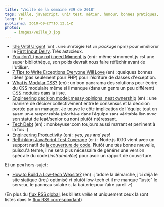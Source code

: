 ```yaml
---
title: "Veille de la semaine #39 de 2018"
tags: veille, javascript, unit test, métier, humour, bonnes pratiques, css, code, php, git, performances, web
lang: fr
published: 2018-09-27T10:12:14Z
photos:
    - images/veille_3.jpg
---
```

* [Idle Until Urgent](https://philipwalton.com/articles/idle-until-urgent/) (en)&nbsp;: une stratégie (et un *package* npm) pour améliorer le [First Input Delay](https://developers.google.com/web/updates/2018/05/first-input-delay). Très astucieux.
* [You don't (may not) need Moment.js](https://github.com/you-dont-need/You-Dont-Need-Momentjs#you-dont-may-not-need-momentjs) (en)&nbsp;: même si moment.js est une super bibliothèque, son poids devrait nous faire réfléchir avant de l'utiliser.
* [7 Tips to Write Exceptions Everyone Will Love](https://www.tomasvotruba.cz/blog/2018/09/17/7-tips-to-write-exceptions-everyone-will-love/) (en)&nbsp;: quelques bonnes idées (pas seulement pour PHP) pour l'écriture de classes d'exception.
* [What is Modular CSS?](https://spaceninja.com/2018/09/17/what-is-modular-css/) (en)&nbsp;: un bon panorama des solutions pour écrire du CSS modulaire même si il manque (dans un genre un peu différent) [CSS modules](https://github.com/css-modules/css-modules) dans la liste.
* [Engineering decision model: messy opinions, neat ownership](https://hackernoon.com/engineering-decision-model-messy-opinions-neat-ownership-bb5ad91d574) (en)&nbsp;: une manière de décider collectivement entre le consensus et la décision portée par un manager. Je trouve le côté implication de l'équipe tout en ayant un·e responsable (pioché·e dans l'équipe sans véritable lien avec son statut de lead/senior ou non) plutôt intéressant. 
* [Tech Debt](https://www.monkeyuser.com/2018/tech-debt/) (en)&nbsp;: monkeyuser.com toujours aussi marrant et pertinent à la fois :)
* [Engineering Productivity](https://medium.com/@skamille/engineering-productivity-b1ea12db02e4) (en)&nbsp;: *yes, yes and yes!*
* [Rethinking JavaScript Test Coverage](https://blog.npmjs.org/post/178487845610/rethinking-javascript-test-coverage) (en)&nbsp;: Node.js 10.10 vient avec un support natif de [la couverture de code](/post/code-coverage-taux-couverture-tests/). Plutôt une très bonne nouvelle, puisqu'à terme, il ne sera plus nécessaire de générer une version spéciale du code (*instrumentée*) pour avoir un rapport de couverture.

Et un peu hors-sujet&nbsp;:

* [How to Build a Low-tech Website?](https://solar.lowtechmagazine.com/2018/09/how-to-build-a-lowtech-website/) (en)&nbsp;: j'adore la démarche, j'ai déjà le site statique (très) optimisé et plutôt low-tech et il me manque &quot;juste&quot; le serveur, le panneau solaire et la batterie pour faire pareil :-)

(En plus du [flux RSS global](/rss.xml), les billets *veille*
et uniquement ceux là sont listés dans le [flux RSS correspondant](/rss/veille.xml))
